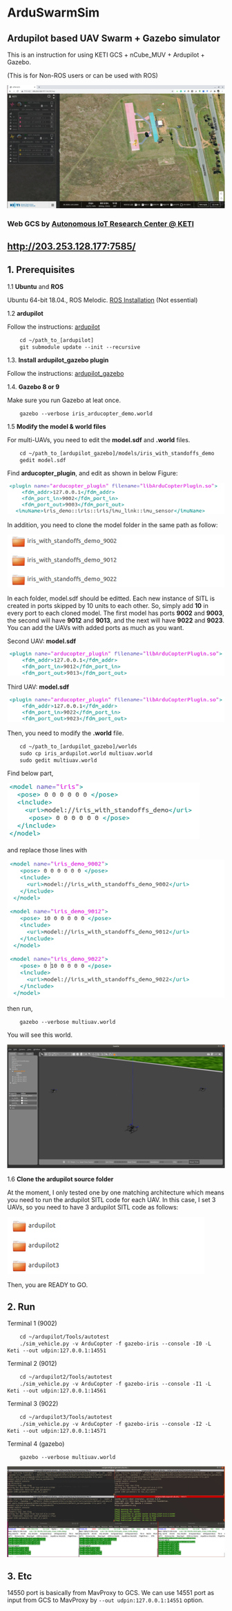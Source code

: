 # ArduSwarmSim
## Ardupilot based UAV Swarm + Gazebo simulator
This is an instruction for using KETI GCS + nCube_MUV + Ardupilot + Gazebo.

(This is for Non-ROS users or can be used with ROS)

![ui](./img/gcs.png)

### Web GCS by [Autonomous IoT Research Center @ KETI](https://github.com/IoTKETI)
## http://203.253.128.177:7585/



## 1. Prerequisites
1.1 **Ubuntu** and **ROS**

Ubuntu 64-bit 18.04., ROS Melodic. [ROS Installation](http://wiki.ros.org/ROS/Installation) (Not essential)


1.2 **ardupilot**

Follow the instructions: [ardupilot](https://github.com/ArduPilot/ardupilot)
```
    cd ~/path_to_[ardupilot]
    git submodule update --init --recursive
```

1.3. **Install ardupilot_gazebo plugin**

Follow the instructions: [ardupilot_gazebo](https://github.com/SwiftGust/ardupilot_gazebo)


1.4. **Gazebo 8 or 9**

Make sure you run Gazebo at leat once.
```
    gazebo --verbose iris_arducopter_demo.world
```

1.5 **Modify the model & world files**

For multi-UAVs, you need to edit the **model.sdf** and **.world** files.
```
    cd ~/path_to_[ardupilot_gazebo]/models/iris_with_standoffs_demo
    gedit model.sdf
```
Find **arducopter_plugin**, and edit as shown in below Figure:

![ui](./img/model_sdf.png)


In addition, you need to clone the model folder in the same path as follow:

![ui](./img/modellist.png)

In each folder, model.sdf should be editted. Each new instance of SITL is created in ports skipped by 10 units to each other.
So, simply add **10** in every port to each cloned model. The first model has ports **9002** and **9003**, the second will have **9012** and **9013**, and the next will have **9022** and **9023**.
You can add the UAVs with added ports as much as you want.

Second UAV: **model.sdf**

![ui](./img/9012.png)

Third UAV: **model.sdf**

![ui](./img/9022.png)


Then, you need to modify the **.world** file.
```
    cd ~/path_to_[ardupilot_gazebo]/worlds
    sudo cp iris_ardupilot.world multiuav.world
    sudo gedit multiuav.world
```
Find below part,

![ui](./img/beforeworld.png)

and replace those lines with

![ui](./img/afterworld.png)

then run,

```
    gazebo --verbose multiuav.world
```

You will see this world.

![ui](./img/gazebo_world.png)


1.6 **Clone the ardupilot source folder**

At the moment, I only tested one by one matching architecture which means you need to run the ardupilot SITL code for each UAV.
In this case, I set 3 UAVs, so you need to have 3 ardupilot SITL code as follows:

![ui](./img/ardupilot.png)


Then, you are READY to GO.

## 2. Run

Terminal 1 (9002)

```
    cd ~/ardupilot/Tools/autotest
    ./sim_vehicle.py -v ArduCopter -f gazebo-iris --console -I0 -L Keti --out udpin:127.0.0.1:14551
```

Terminal 2 (9012)

```
    cd ~/ardupilot2/Tools/autotest
    ./sim_vehicle.py -v ArduCopter -f gazebo-iris --console -I1 -L Keti --out udpin:127.0.0.1:14561
```

Terminal 3 (9022)

```
    cd ~/ardupilot3/Tools/autotest
    ./sim_vehicle.py -v ArduCopter -f gazebo-iris --console -I2 -L Keti --out udpin:127.0.0.1:14571
```

Terminal 4 (gazebo)

```
    gazebo --verbose multiuav.world
```

![ui](./img/run1.png)


## 3. Etc
14550 port is basically from MavProxy to GCS.
We can use 14551 port as input from GCS to MavProxy by ```--out udpin:127.0.0.1:14551``` option.

##

